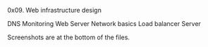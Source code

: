 0x09. Web infrastructure design

DNS
Monitoring
Web Server
Network basics
Load balancer
Server

Screenshots are at the bottom of the files.
